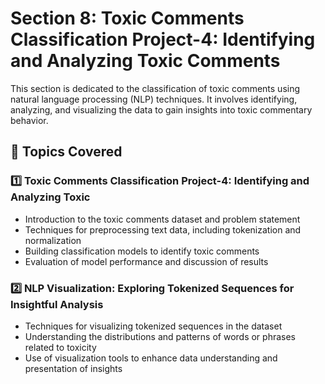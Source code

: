 # Section 8: Toxic Comments Classification Project-4: Identifying and Analyzing Toxic Comments

This section is dedicated to the classification of toxic comments using natural language processing (NLP) techniques. It involves identifying, analyzing, and visualizing the data to gain insights into toxic commentary behavior.

## 📌 Topics Covered

### 1️⃣ Toxic Comments Classification Project-4: Identifying and Analyzing Toxic
   - Introduction to the toxic comments dataset and problem statement
   - Techniques for preprocessing text data, including tokenization and normalization
   - Building classification models to identify toxic comments
   - Evaluation of model performance and discussion of results

### 2️⃣ NLP Visualization: Exploring Tokenized Sequences for Insightful Analysis
   - Techniques for visualizing tokenized sequences in the dataset
   - Understanding the distributions and patterns of words or phrases related to toxicity
   - Use of visualization tools to enhance data understanding and presentation of insights